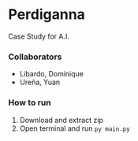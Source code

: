 # Perdiganna
Case Study for A.I.

### Collaborators
- Libardo, Dominique
- Ureña, Yuan

### How to run
1. Download and extract zip
2. Open terminal and run `py main.py`

